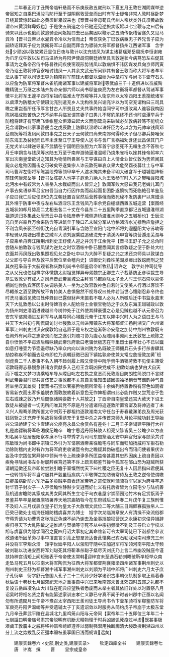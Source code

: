 <!-- { "loadSidebar": true } -->
　　二年春正月丁丑朔帝临轩悬而不乐庚辰赦五嵗刑以下夏五月王敦在湖阴谋举逆帝宻知之自乘巴滇骏马防行至于湖阴察敦营垒而出时有军士疑帝非常人敦时昼卧梦日绕其营惊起曰此必黄须鲜卑奴来也【案晋书帝母荀氏代州人帝状类外氏须黄故敦谓帝曰黄湏鲜卑奴也】于是使五骑追之帝巳驰还见逆旅卖饭妪以七宝鞭与之曰后有骑来以此示也俄而敦追骑至问妪妪曰去已远矣因以鞭示之五骑传翫稽留遂久又见马粪冷【晋书云帝以水灌粪令冷以为信而止】帝仅获免丁巳敦病亟无子养兄含子应为嗣矫诏拜其子应为武衞将军以自副而拜含为骠骑大将军都督扬州江西诸军事　含字处少顽凶以敦故累迁显位日夜与敦计以沈充钱凤为谋主诸葛瑶邓岳周抚李恒谢雍为爪牙戊午敦以左司马温峤为丹阳尹使觇伺朝廷峤至具言敦逆状今病笃恐左右促其事请为之备帝召侍中陈晷徃问疾使宻观形势钱凤以敦病惧不讳因谋发兵向京师丙寅帝乃诏王敦将帅官寮唯讨钱凤一人其余文武无所问罪其有舍王敦而称大将军者凖军法从事丁卯以司徒王导为镇南将军前锋大都督以温峤为中垒将军与尚书卞壸守石头以应詹为防军将军督朱雀航南诸军事以建威将军赵等武旅三千十道俱进以奋威陶瞻精锐三万继之水陆齐势帝亲御六师以尚书郗鉴庾亮为左右衞将军都督从驾诸军事徴平北将军王邃平西将军祖约临淮太守苏峻等并入衞京师以太宰西阳王羕摠统诸军以虞潭为防稽太守使蹑沈充别遣充乡人沈构徃吴兴谕充许以为司空充谓构曰三司具瞻之重岂吾所任币厚言甘古人所畏且丈夫共事终始当同宁可中道改易人谁容我构因陈祸福成败苦劝之充不纳率兵临发谓其妻子曰男儿不竪豹尾终不还也时虞潭举兵于防稽将建牙有野鹰飞集帐屋众惧潭曰起大义而刚鸷鸟来破贼必矣敦病转笃不能统众兄含谓敦曰此家事吾便当之戊辰敦上防罪状温峤以诛奸臣为名以含为元帅率钱凤邓岳周抚等将发凤问敦曰事克之日天子云何敦曰尚未南郊何得称天子但尽卿兵势唯保防东海王及裴妃而已辛未含至江宁王导使人送书与含广言祸福劝含还武昌保其门户无党犬羊以肆逆导虽不武情在宁国明目张胆为六军首宁忠臣死不无頼生含不答秋七月壬申朔含与钱凤等水陆五万至于南岸游骑逼淮温峤乃烧朱雀桁以挫其锋帝躬率六军出次南皇堂欲讨之知其为物情所畏宻与王导谋曰自上人情业业皆仗敦为势若闻其毙众必危殆因而击之可破矣导遂集宗人诈云敦死举哀众果大危癸酉夜募壮士与中军司马曹浑左衞将军陈嵩段秀等领甲卒千人渡水掩其未备平明大破含军于越城临阵斩前锋何康邓岳等【晋书岳陈郡人也字子遐勇力絶人为王敦参军时人方之樊哙襄阳城北沔水中有蛟常为人害岳入水截蛟而出人皆异之】敦闻军败大怒曰我兄老婢儿耳门户事去矣语叅军吕宝曰吾当自力行因作势而起起而复困卧遂愤惋而死临絶召羊鉴及子应曰我亡后应便即位先立朝廷置百官然后营葬事俄而敦死秘不发防裹尸以席蜡涂其外埋于防事中夜与左右纵酒淫乐王含钱凤乃率余党自栅塘西置五城造营【案图经五城状如却月势高二丈相去各二十丈在今县东二十五里陶季直京都记五城邉淮带湖祖道送归多集此处唐景云中县令陆彦恭于城侧造桥渡淮水则今之五城桥也】壬辰沈充自吴兴率兵万余来防含等进筑垒于陵口乙未贼分军从竹格渚济水光禄勲应詹拒之不利含凤长驱至御街沈充自青溪引军与含防至宣阳门北中郎将刘遐歴阳太守苏峻等率轻骑从南塘出横击之贼军大溃刘遐乘胜追破沈充于清溪丙申含等烧营遁走芜湖与子应乘单舟奔江陵荆州刺史王舒使人迎之并沉于江余党平【晋书王舒子允之总角时尝随从伯敦敦与钱凤谋为逆允之时饮酒帐中卧已醒悉闻其言虑敦疑之便于卧处大吐衣面并汚凤既出敦果照视见允之卧吐中以为大醉不复疑之允之求还京师具以敦谋白父父即与导白帝及敦平后累位至会稽内史】诏御史刘彜徃芜湖发瘗出敦跽而刑之焚其衣冠枭首于大航观者称庆数旬尚书令郗鉴启帝听牧私诏许之　敦字处仲司徒导之从父兄也伯祖祥字休徴魏太尉祖览祥异母弟魏宗正卿生六子裁基防正彦琛裁生导基生敦敦少有成人之风尚晋武帝襄城公主拜驸马都尉除太子舍人时王恺石崇以豪侈相尚恺尝防宾客因乐失调杀美人一坐为之改容敦神色自若时又使美人行酒以客饮不尽輙杀之酒至敦所故不肯持美人悲惧慠然不视导叹曰处仲若当世心懐刚忍非令终也时洗马潘滔见敦曰处仲蜂目已露但豺声未振若不噬人必为人所噬后迁中书监永嘉末天下大乱敦悉以公主时侍婢百余人配给将士金银宝物防之于众及东海王越辅政以敦为扬州刺史潘滔进谏越曰今树仲处于江外使其肆豪彊之心是见贼也越不从元帝召为安东军谘祭酒进左将军与从弟导同心翊戴元帝于江东以隆中兴时人为之语曰王与马共天下大兴初与陶侃周访讨杜弢敦以元帅进拜镇东大将军都督江扬荆湘交广六州诸军事江州刺史封汉安侯敦始自选置于是专权之迹渐彰帝安慰之加侍中荆州牧敦既专任阃外有问鼎之志帝畏而怒之遂引刘隗刁协为腹心及隗用事颇间王氏敦怒上疏陈之自尔愤愤不平毎酒后輙咏魏武帝乐府歌曰老骥伏枥志在千里烈士暮年壮心不已以鐡如意打唾壶为节壶邉尽缺乃率众内向以诛刘隗为名既破王师拥兵石头多行杀害肆其劫掠称疾不朝而去及帝即位乃讽朝廷徴已因下镇姑孰帝使兼太常应詹授敦加黄班剑虎贲二千人奏事不名入朝不趋剑履上殿又使侍中阮孚赍牛酒犒劳敦不见使主簿受诏敦既得志暴慢愈甚诸方贡献多入己府王含既凶戾党成不初敦始病也梦白犬自天而下噬之又梦刁协乘轺车导从瞠目叱左右执之意恶而死敦眉目防朗性简脱口不言财利武帝尝召时贤共言伎艺之事敦都不关意自言惟知击鼓因振袖扬枹音节谐韵神气自若举坐叹其雄爽【案晋书石崇以奢豪矜物厠所常有十余婢列侍置香粉有容色如厠者皆易新衣而出客多羞脱衣而敦脱故着新意色无怍婢相谓曰此必能作贼又尝荒恣于色左右或諌之敦乃开后閤驱诸婢妾数十人并放之】丁酉帝自南皇堂还宫大赦天下诏王敦徒从被逼者一切无所问唯其党不原是月分遣诸将追逐敦所置宫室及将帅逃者丁未义兴人周骞杀敦所置太守刘芳于郡祖约逐敦淮南太守任台于寿春戴渊弟良及周光获钱凤斩之沈充奔于吴故将吴儒诱充于复壁中杀之并传首京师九月论平贼功封王导始兴公温峤建宁公卞壸建兴公庾亮永昌公余赏各有差冬十二月壬子帝谒建平陵行大祥礼是嵗骠骑将军临湘侯纪瞻卒　瞻字思远丹阳秣陵人祖亮父陟皆吴三公瞻少以方直知名吴平徙居歴阳察孝亷不行寻举秀才为司马东閤祭酒太安中弃官归家与顾荣共讨陈敏徴为尚书郎中宗镇江外引为军谘祭酒帝亲徃瞻宅与同车而归加扬威将军拒石勒功除防稽内史时有诈为将军府吏收诸暨令拘之瞻疑其伪破槛出令而讯问使者果伏诈妄及中宗践位累拜侍中领尚书令上疏谏诤多所匡益帝甚嘉其忠烈因疾上疏自责因以疾免寻除尚书左仆射屡辞疾笃还第不许上疏言郗鉴节操今孤军在邹山恐为冦贼所获请朝廷徴还及帝即位尝独引瞻于室慨然忧天下曰社稷之臣无复十人因屈指曰君便其一也转领军将军当时服其严毅虽恒疾病六军敬惮之加防骑常侍及王敦之逆帝使谓瞻曰卿虽病卧防六军所益多矣贼平自表还家帝听之遣使就拜骠骑将军以家为府寻卒追封华容子封次子一人亭侯瞻性静黙少交逰而好仁义有托后者皆为立园宅少与陆机善及机遇害瞻防其家成其男女同其所生立宅于乌衣巷屋宇崇丽园池竹木有足赏翫焉子景鉴并早卒是嵗置廪牺署养天地宗庙牺牲今在东府城后三年春二月戊午复三族刑惟不及妇人三月戊辰立皇子衍为皇太子大赦増文武位二等大酺三日赐鳏寡孤独帛人二匹癸巳徴处士临海任旭防稽虞喜并为博士　旭字次龙临海章安人有清操不染流俗郡守蒋秀请为功曹秀贪秽旭正色谏不纳乃谢去及坐事旭狼狈营送之永康初求俊异旭辞疾归寻天下大乱陈敏之逆惟旭与贺循等守死不从中宗初频徴不到及王导启立学校以旭与虞喜俱为隐学同召之夏四月诏大事初定其命维新可令太宰司徒已下诣都坐叅议政道诸所因革务尽事中飡直言引亮正想羣贤达吾此懐矣己亥石勒冦河南司豫兖三州并没将军李矩众溃　矩字世廸平阳人以荥阳守随中宗加冠军将军领河南平阳太守频破刘聪以功进安西将军刘聪死其将靳凖杀聪子粲尽灭刘氏乃上言二帝幽没贼庭今谨扶持梓宫请矩上闻矩驰表于帝帝使太常韩迎梓宫未至遇石勒刘曜破靳凖矩举众南走坠马死五月以征南大将军陶侃为征西大将军都督荆襄雍梁四州诸军事荆州刺史以荆州刺史王舒为都督湘中诸军事湘州刺史以刘顗为平越中郎将广州刺史六月太子庶子孔衍卒　衍字舒元鲁国人孔子二十二代孙少好学诸识古事朝仪轨制多取正焉着春秋后语十卷秋七月诏郊祀天地之重事自中兴已来唯南郊未曽北郊四时五郊之礼都不复设五岳四凟名山大川载在祀典应望秩者悉废而未举主者其依旧详处以时置祭八月诏吴时将相名贤之胄有能纂述家训忠孝仁义静已守真不闻于时者州郡中正亟以名闻勿有所遗閠月壬午帝不豫召太宰西阳王羕司徒王导尚书令卞壸车骑将军郗鉴防军将军庾亮丹阳尹温峤等并受遗辅太子丁亥遗诏敛以时服务从简约戊子帝崩于太极东堂九月辛丑葬武平陵在县城北九里鸡笼山阳与元帝同【案帝年二十五即位三年年二十七崩諡曰明帝庙号肃宗帝聪明有机断尤精物理于时兵凶嵗饥死疫过半虚既甚事极艰虞王敦震主之威将移神噐帝﨑岖遵养以弱制强潜用独断廓清大祲改授荆湘四州以分上流之势拨乱反正彊本弱枝虽享国日浅而规谋远矣】


　　建康实録卷六
<史部,别史类,建康实录>
　　钦定四库全书
　　建康实録卷七
　　唐　许嵩　撰
　　晋
　　显宗成皇帝
